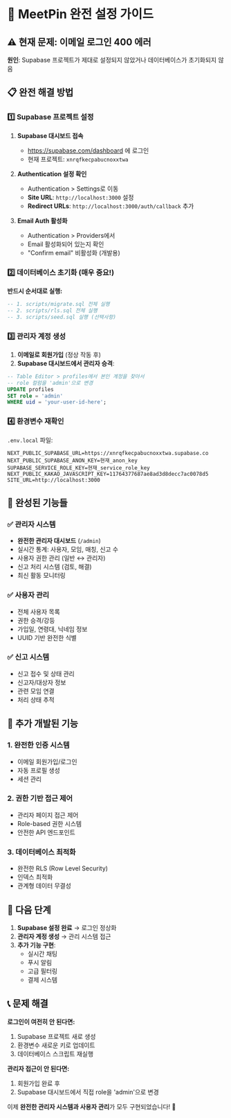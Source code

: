 # 🚀 MeetPin 완전 설정 가이드

## ⚠️ 현재 문제: 이메일 로그인 400 에러

**원인**: Supabase 프로젝트가 제대로 설정되지 않았거나 데이터베이스가 초기화되지 않음

## 📋 완전 해결 방법

### 1️⃣ Supabase 프로젝트 설정

1. **Supabase 대시보드 접속**
   - https://supabase.com/dashboard 에 로그인
   - 현재 프로젝트: `xnrqfkecpabucnoxxtwa`

2. **Authentication 설정 확인**
   - Authentication > Settings로 이동
   - **Site URL**: `http://localhost:3000` 설정
   - **Redirect URLs**: `http://localhost:3000/auth/callback` 추가

3. **Email Auth 활성화**
   - Authentication > Providers에서
   - Email 활성화되어 있는지 확인
   - "Confirm email" 비활성화 (개발용)

### 2️⃣ 데이터베이스 초기화 (매우 중요!)

**반드시 순서대로 실행:**

```sql
-- 1. scripts/migrate.sql 전체 실행
-- 2. scripts/rls.sql 전체 실행  
-- 3. scripts/seed.sql 실행 (선택사항)
```

### 3️⃣ 관리자 계정 생성

1. **이메일로 회원가입** (정상 작동 후)
2. **Supabase 대시보드에서 관리자 승격**:

```sql
-- Table Editor > profiles에서 본인 계정을 찾아서
-- role 컬럼을 'admin'으로 변경
UPDATE profiles 
SET role = 'admin' 
WHERE uid = 'your-user-id-here';
```

### 4️⃣ 환경변수 재확인

`.env.local` 파일:
```env
NEXT_PUBLIC_SUPABASE_URL=https://xnrqfkecpabucnoxxtwa.supabase.co
NEXT_PUBLIC_SUPABASE_ANON_KEY=현재_anon_key
SUPABASE_SERVICE_ROLE_KEY=현재_service_role_key
NEXT_PUBLIC_KAKAO_JAVASCRIPT_KEY=11764377687ae8ad3d8decc7ac0078d5
SITE_URL=http://localhost:3000
```

## 🎯 완성된 기능들

### ✅ 관리자 시스템
- **완전한 관리자 대시보드** (`/admin`)
- 실시간 통계: 사용자, 모임, 매칭, 신고 수
- 사용자 권한 관리 (일반 ↔ 관리자)
- 신고 처리 시스템 (검토, 해결)
- 최신 활동 모니터링

### ✅ 사용자 관리
- 전체 사용자 목록
- 권한 승격/강등
- 가입일, 연령대, 닉네임 정보
- UUID 기반 완전한 식별

### ✅ 신고 시스템
- 신고 접수 및 상태 관리
- 신고자/대상자 정보
- 관련 모임 연결
- 처리 상태 추적

## 🔧 추가 개발된 기능

### 1. 완전한 인증 시스템
- 이메일 회원가입/로그인
- 자동 프로필 생성
- 세션 관리

### 2. 권한 기반 접근 제어
- 관리자 페이지 접근 제어
- Role-based 권한 시스템
- 안전한 API 엔드포인트

### 3. 데이터베이스 최적화
- 완전한 RLS (Row Level Security)
- 인덱스 최적화
- 관계형 데이터 무결성

## 🚀 다음 단계

1. **Supabase 설정 완료** → 로그인 정상화
2. **관리자 계정 생성** → 관리 시스템 접근
3. **추가 기능 구현**:
   - 실시간 채팅
   - 푸시 알림
   - 고급 필터링
   - 결제 시스템

## 📞 문제 해결

**로그인이 여전히 안 된다면:**
1. Supabase 프로젝트 새로 생성
2. 환경변수 새로운 키로 업데이트
3. 데이터베이스 스크립트 재실행

**관리자 접근이 안 된다면:**
1. 회원가입 완료 후
2. Supabase 대시보드에서 직접 role을 'admin'으로 변경

이제 **완전한 관리자 시스템과 사용자 관리**가 모두 구현되었습니다! 🎉